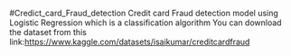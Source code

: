 #Credict_card_Fraud_detection
Credit card Fraud detection model using Logistic Regression which is a classification algorithm 
You can download the dataset from this link:https://www.kaggle.com/datasets/isaikumar/creditcardfraud
